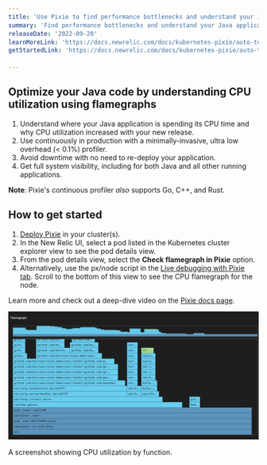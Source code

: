 ```yaml
---
title: 'Use Pixie to find performance bottlenecks and understand your Java app CPU usage'
summary: 'Find performance bottlenecks and understand your Java application CPU usage with Pixie’s continuous application profiling.'
releaseDate: '2022-09-20'
learnMoreLink: 'https://docs.newrelic.com/docs/kubernetes-pixie/auto-telemetry-pixie/understand-use-data/explore-pixie-data/' 
getStartedLink: 'https://docs.newrelic.com/docs/kubernetes-pixie/auto-telemetry-pixie/install-auto-telemetry-pixie/'

---
```


## Optimize your Java code by understanding CPU utilization using flamegraphs

1. Understand where your Java application is spending its CPU time and why CPU utilization increased with your new release.
2. Use continuously in production with a minimally-invasive, ultra low overhead (< 0.1%) profiler.
3. Avoid downtime with no need to re-deploy your application.
4. Get full system visibility, including for both Java and all other running applications.

**Note**: Pixie's continuous profiler *also* supports Go, C++, and Rust.

## How to get started

1. [Deploy Pixie](https://docs.newrelic.com/docs/kubernetes-pixie/auto-telemetry-pixie/install-auto-telemetry-pixie) in your cluster(s).
2. In the New Relic UI, select a pod listed in the Kubernetes cluster explorer view to see the pod details view.
3. From the pod details view, select the **Check flamegraph in Pixie** option.
4. Alternatively, use the px/node script in the [Live debugging with Pixie tab](https://docs.newrelic.com/docs/kubernetes-pixie/auto-telemetry-pixie/understand-use-data/live-debugging-with-pixie). Scroll to the bottom of this view to see the CPU flamegraph for the node.

Learn more and check out a deep-dive video on the [Pixie docs page](https://docs.px.dev/tutorials/pixie-101/profiler/).

![A screenshot showing CPU utilization by function.](./images/Java_profiler.webp "A screenshot showing CPU utilization by function.")

<figcaption>A screenshot showing CPU utilization by function.</figcaption>
